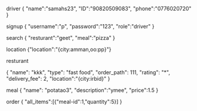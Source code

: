 
driver
{
    "name":"samahs23",
    "ID":"90820509083",
    "phone":"0776020720"
}

signup
{
 "username":"p",
    "password":"123",
    "role":"driver"
}

search
{
     "resturant":"geet",
"meal":"pizza"
}


location
{"location":"{city:amman,oo:pp}"}


resturant

{
   "name": "kkk",
   "type": "fast food",
   "order_path": 111,
   "rating": "*",
   "delivery_fee": 2,
   "location":"{city:irbid}"
}

meal
{
   "name": "potatao3",
 "description":"ymee",
 "price":1.5
}

order
{
 "all_items":[{"meal-id":1,"quantity":5}]
}